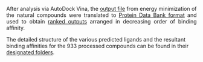 <p align=justify>
After analysis via AutoDock Vina, the <a href="https://github.com/omicscodeathon/denguedrug/blob/main/output/Molecular%20Docking/rank_vina">output file</a> from energy minimization of the natural compounds were translated to <a href="https://github.com/omicscodeathon/denguedrug/blob/main/output/Molecular%20Docking/target1.pdbqt">Protein Data Bank format</a> and used to obtain <a href="https://github.com/omicscodeathon/denguedrug/blob/main/output/Molecular%20Docking/ranked_output.tab">ranked outputs</a> arranged in decreasing order of binding affinity.

The detailed structure of the various predicted ligands and the resultant binding affinities for the 933 processed compounds can be found in their <a href="https://github.com/omicscodeathon/denguedrug/blob/main/output/Molecular%20Docking/detail_structures.zip">designated folders</a>.
</p>
